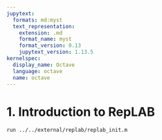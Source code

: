 ```yaml
---
jupytext:
  formats: md:myst
  text_representation:
    extension: .md
    format_name: myst
    format_version: 0.13
    jupytext_version: 1.13.5
kernelspec:
  display_name: Octave
  language: octave
  name: octave
---
```


# 1. Introduction to RepLAB

```{code-cell}
run ../../external/replab/replab_init.m
```

```{code-cell}

```
